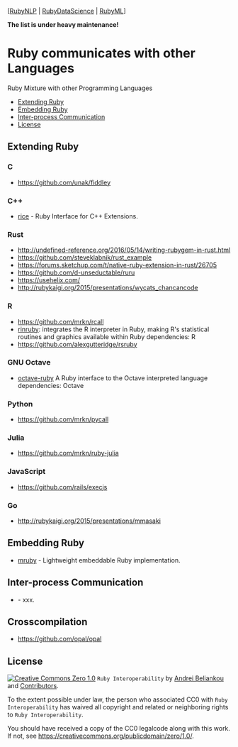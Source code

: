 [[RubyNLP](https://github.com/arbox/nlp-with-ruby) |
 [RubyDataScience](https://github.com/arbox/data-science-with-ruby) |
 [RubyML](https://github.com/arbox/machine-learning-with-ruby)]


**The list is under heavy maintenance!**

# Ruby communicates with other Languages

Ruby Mixture with other Programming Languages

<!-- toc -->

- [Extending Ruby](#extending-ruby)
- [Embedding Ruby](#embedding-ruby)
- [Inter-process Communication](#inter-process-communication)
- [License](#license)

<!-- tocstop -->

## Extending Ruby

### C

- https://github.com/unak/fiddley

### C++

- [rice](https://github.com/jasonroelofs/rice) -
  Ruby Interface for C++ Extensions.

### Rust

- http://undefined-reference.org/2016/05/14/writing-rubygem-in-rust.html
- https://github.com/steveklabnik/rust_example
- https://forums.sketchup.com/t/native-ruby-extension-in-rust/26705
- https://github.com/d-unseductable/ruru
- https://usehelix.com/
- http://rubykaigi.org/2015/presentations/wycats_chancancode

### R

- https://github.com/mrkn/rcall
- [rinruby](https://github.com/clbustos/rinruby): integrates the R interpreter in Ruby, making R's statistical routines and graphics available within Ruby
dependencies: R
- https://github.com/alexgutteridge/rsruby

### GNU Octave

- [octave-ruby](https://github.com/daikini/octave-ruby) A Ruby interface to the Octave interpreted language
dependencies: Octave

### Python

- https://github.com/mrkn/pycall

### Julia

- https://github.com/mrkn/ruby-julia

### JavaScript

- https://github.com/rails/execjs

### Go

- http://rubykaigi.org/2015/presentations/mmasaki

## Embedding Ruby

- [mruby](https://github.com/mruby/mruby) -
  Lightweight embeddable Ruby implementation.

## Inter-process Communication

- []() -
  xxx.

## Crosscompilation

- https://github.com/opal/opal

## License

[![Creative Commons Zero 1.0](http://mirrors.creativecommons.org/presskit/buttons/80x15/svg/cc-zero.svg)](https://creativecommons.org/publicdomain/zero/1.0/) `Ruby Interoperability` by [Andrei Beliankou](https://github.com/arbox) and
[Contributors](https://github.com/arbox/ruby-interoperability/graphs/contributors).

To the extent possible under law, the person who associated CC0 with
`Ruby Interoperability` has waived all copyright and related or neighboring rights
to `Ruby Interoperability`.

You should have received a copy of the CC0 legalcode along with this
work. If not, see <https://creativecommons.org/publicdomain/zero/1.0/>.
